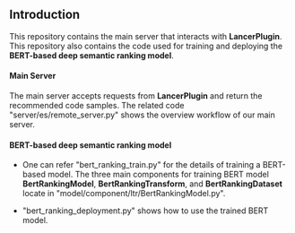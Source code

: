 ## Introduction

This repository contains the main server that interacts with **LancerPlugin**. This repository also contains the code used for training and deploying the **BERT-based deep semantic ranking model**.



#### Main Server

The main server accepts requests from **LancerPlugin** and return the recommended code samples. The related code "server/es/remote_server.py" shows the overview workflow of our main server.



#### BERT-based deep semantic ranking model

* One can refer "bert_ranking_train.py" for the details of training a BERT-based model. The three main components for training BERT model **BertRankingModel**, **BertRankingTransform**, and **BertRankingDataset** locate in "model/component/ltr/BertRankingModel.py". 

* "bert_ranking_deployment.py" shows how to use the trained BERT model. 


